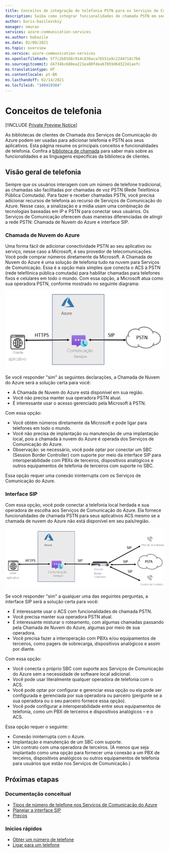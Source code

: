 ```yaml
---
title: Conceitos de integração de telefonia PSTN para os Serviços de Comunicação do Azure
description: Saiba como integrar funcionalidades de chamada PSTN em seu aplicativo dos Serviços de Comunicação do Azure.
author: boris-bazilevskiy
manager: nmurav
services: azure-communication-services
ms.author: bobazile
ms.date: 02/09/2021
ms.topic: overview
ms.service: azure-communication-services
ms.openlocfilehash: 5f7c2b0168c914c836aca7b551a9c22d4718c7b6
ms.sourcegitcommit: d4734bc680ea221ea80fdea67859d6d32241aefc
ms.translationtype: HT
ms.contentlocale: pt-BR
ms.lasthandoff: 02/14/2021
ms.locfileid: "100419384"
---
```

# <a name="telephony-concepts"></a>Conceitos de telefonia

[!INCLUDE [Private Preview Notice](../../includes/private-preview-include.md)]

As bibliotecas de clientes de Chamada dos Serviços de Comunicação do Azure podem ser usadas para adicionar telefonia e PSTN aos seus aplicativos. Esta página resume os principais conceitos e funcionalidades de telefonia. Confira a [biblioteca de chamada](../../quickstarts/voice-video-calling/calling-client-samples.md) para saber mais sobre as funcionalidades e as linguagens específicas da biblioteca de clientes.

## <a name="overview-of-telephony"></a>Visão geral de telefonia
Sempre que os usuários interagem com um número de telefone tradicional, as chamadas são facilitadas por chamadas de voz PSTN (Rede Telefônica Pública Comutada). Para fazer e receber chamadas PSTN, você precisa adicionar recursos de telefonia ao recurso de Serviços de Comunicação do Azure. Nesse caso, a sinalização e a mídia usam uma combinação de tecnologias baseadas em IP e PSTN para conectar seus usuários. Os Serviços de Comunicação oferecem duas maneiras diferenciadas de atingir a rede PSTN: Chamada de Nuvem do Azure e interface SIP.

### <a name="azure-cloud-calling"></a>Chamada de Nuvem do Azure

Uma forma fácil de adicionar conectividade PSTN ao seu aplicativo ou serviço, nesse caso a Microsoft, é seu provedor de telecomunicações. Você pode comprar números diretamente da Microsoft. A Chamada de Nuvem do Azure é uma solução de telefonia tudo na nuvem para Serviços de Comunicação. Essa é a opção mais simples que conecta o ACS à PSTN (rede telefônica pública comutada) para habilitar chamadas para telefones fixos e celulares em todo o mundo. Com essa opção, a Microsoft atua como sua operadora PSTN, conforme mostrado no seguinte diagrama:

![Diagrama de Chamada de Nuvem do Azure.](../media/telephony-concept/azure-calling-diagram.png)

Se você responder "sim" às seguintes declarações, a Chamada de Nuvem do Azure será a solução certa para você:
- A Chamada de Nuvem do Azure está disponível em sua região.
- Você não precisa manter sua operadora PSTN atual.
- É interessante usar o acesso gerenciado pela Microsoft à PSTN.

Com essa opção:
- Você obtém números diretamente da Microsoft e pode ligar para telefones em todo o mundo.
- Você não precisa de implantação ou manutenção de uma implantação local, pois a chamada à nuvem do Azure é operada dos Serviços de Comunicação do Azure.
- Observação: se necessário, você pode optar por conectar um SBC (Session Border Controller) com suporte por meio da interface SIP para interoperabilidade com PBXs de terceiros, dispositivos analógicos e outros equipamentos de telefonia de terceiros com suporte no SBC.

Essa opção requer uma conexão ininterrupta com os Serviços de Comunicação do Azure.

### <a name="sip-interface"></a>Interface SIP

Com essa opção, você pode conectar a telefonia local herdada e sua operadora de escolha aos Serviços de Comunicação do Azure. Ela fornece funcionalidades de chamada PSTN para seus aplicativos ACS mesmo se a chamada de nuvem do Azure não está disponível em seu país/região. 

![Diagrama de interface SIP.](../media/telephony-concept/sip-interface-diagram.png)

Se você responder "sim" a qualquer uma das seguintes perguntas, a interface SIP será a solução certa para você:

- É interessante usar o ACS com funcionalidades de chamada PSTN.
- Você precisa manter sua operadora PSTN atual.
- É interessante misturar o roteamento, com algumas chamadas passando pela Chamada de Nuvem do Azure, algumas por meio de sua operadora.
- Você precisa fazer a interoperação com PBXs e/ou equipamentos de terceiros, como pagers de sobrecarga, dispositivos analógicos e assim por diante.

Com essa opção:

- Você conecta o próprio SBC com suporte aos Serviços de Comunicação do Azure sem a necessidade de software local adicional.
- Você pode usar literalmente qualquer operadora de telefonia com o ACS.
- Você pode optar por configurar e gerenciar essa opção ou ela pode ser configurada e gerenciada por sua operadora ou parceiro (pergunte se a sua operadora ou o seu parceiro fornece essa opção).
- Você pode configurar a interoperabilidade entre seus equipamentos de telefonia, como um PBX de terceiros e dispositivos analógicos – e o ACS.

Essa opção requer o seguinte:

- Conexão ininterrupta com o Azure.
- Implantação e manutenção de um SBC com suporte.
- Um contrato com uma operadora de terceiros. (A menos que seja implantado como uma opção para fornecer uma conexão a um PBX de terceiros, dispositivos analógicos ou outros equipamentos de telefonia para usuários que estão nos Serviços de Comunicação.)

## <a name="next-steps"></a>Próximas etapas

### <a name="conceptual-documentation"></a>Documentação conceitual

- [Tipos de número de telefone nos Serviços de Comunicação do Azure](./plan-solution.md)
- [Planejar a interface SIP](./sip-interface-infrastructure.md)
- [Preços](../pricing.md)

### <a name="quickstarts"></a>Inícios rápidos

- [Obter um número de telefone](../../quickstarts/telephony-sms/get-phone-number.md)
- [Ligar para um telefone](../../quickstarts/voice-video-calling/pstn-call.md)
